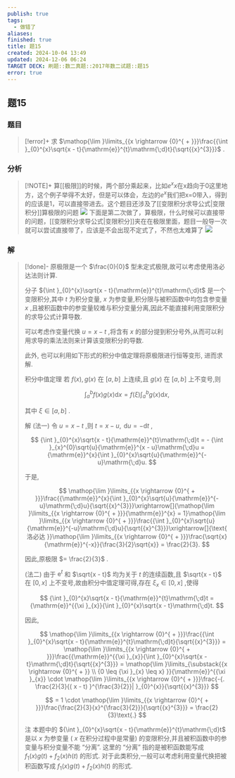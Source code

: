```yaml
---
publish: true
tags:
  - 做错了
aliases: 
finished: true
title: 题15
created: 2024-10-04 13:49
updated: 2024-12-06 06:24
TARGET DECK: 刷题::数二真题::2017年数二试题::题15
error: true
---
```

## 题15
### 题目
> [!error]+
> 求 $\mathop{\lim }\limits_{{x \rightarrow {0}^{ + }}}\frac{{\int }_{0}^{x}\sqrt{x - t}{\mathrm{e}}^{t}\mathrm{\;d}t}{\sqrt{{x}^{3}}}$ .
### 分析
> [!NOTE]+
> 算[[极限]]的时候，两个部分乘起来，比如$e^{ x }x$在x趋向于0这里地方，这个例子举得不太好，但是可以体会，左边的$e^{ x }$我们把x=0带入，得到的应该是1，可以直接带进去。这个题目还涉及了[[变限积分求导公式|变限积分]]算极限的问题
> ![](https://img.hwenyi.tech/202412061423896.webp)
> 下面是第二次做了，算极限，什么时候可以直接带的问题，[[变限积分求导公式|变限积分]]夹在在极限里面，题目一般导一次就可以尝试直接带了，应该是不会出现不定式了，不然也太难算了
> ![](https://img.hwenyi.tech/202412181410835.webp)

### 解
> [!done]-
> 原极限是一个 $\frac{0}{0}$ 型未定式极限,故可以考虑使用洛必达法则计算.
> 
> 分子 ${\int }_{0}^{x}\sqrt{x - t}{\mathrm{e}}^{t}\mathrm{\;d}t$ 是一个变限积分,其中 $t$ 为积分变量, $x$ 为参变量,积分限与被积函数中均包含参变量 $x$ ,且被积函数中的参变量较难与积分变量分离,因此不能直接利用变限积分的求导公式计算导数.
> 
> 可以考虑作变量代换 $u = x - t$ ,将含有 $x$ 的部分提到积分号外,从而可以利用求导的乘法法则来计算该变限积分的导数.
> 
> 此外, 也可以利用如下形式的积分中值定理将原极限进行恒等变形, 进而求解.
> 
> 积分中值定理 若 $f( x), g( x)$ 在 $\lbrack {a, b}\rbrack$ 上连续,且 $g( x)$ 在 $\lbrack {a, b}\rbrack$ 上不变号,则
> 
> $$
> {\int }_{a}^{b}f( x) g( x) \mathrm{d}x = f( \xi ) {\int }_{a}^{b}g( x) \mathrm{d}x,
> $$
> 
> 其中 $\xi \in \lbrack {a, b}\rbrack$ .
> 
> 解 (法一) 令 $u = x - t$ ,则 $t = x - u,\mathrm{\;d}u = - \mathrm{d}t$ ,
> 
> $$
> {\int }_{0}^{x}\sqrt{x - t}{\mathrm{e}}^{t}\mathrm{\;d}t = - {\int }_{x}^{0}\sqrt{u}{\mathrm{e}}^{x - u}\mathrm{\;d}u = {\mathrm{e}}^{x}{\int }_{0}^{x}\sqrt{u}{\mathrm{e}}^{-u}\mathrm{\;d}u.
> $$
> 
> 于是,
> 
> $$
> \mathop{\lim }\limits_{{x \rightarrow {0}^{ + }}}\frac{{\mathrm{e}}^{x}{\int }_{0}^{x}\sqrt{u}{\mathrm{e}}^{-u}\mathrm{\;d}u}{\sqrt{{x}^{3}}}\xrightarrow[]{\mathop{\lim }\limits_{{x \rightarrow {0}^{ + }}}{\mathrm{e}}^{x} = 1}\mathop{\lim }\limits_{{x \rightarrow {0}^{ + }}}\frac{{\int }_{0}^{x}\sqrt{u}{\mathrm{e}}^{-u}\mathrm{\;d}u}{\sqrt{{x}^{3}}}\xrightarrow[]{\text{ 洛必达 }}\mathop{\lim }\limits_{{x \rightarrow {0}^{ + }}}\frac{\sqrt{x}{\mathrm{e}}^{-x}}{\frac{3}{2}\sqrt{x}} = \frac{2}{3}.
> $$
> 
> 因此,原极限 $= \frac{2}{3}$ .
> 
> (法二) 由于 ${\mathrm{e}}^{t}$ 和 $\sqrt{x - t}$ 均为关于 $t$ 的连续函数,且 $\sqrt{x - t}$ 在 $\lbrack {0, x}\rbrack$ 上不变号,故由积分中值定理可得,存在 ${\xi }_{x} \in \lbrack {0, x}\rbrack$ ,使得
> 
> $$
> {\int }_{0}^{x}\sqrt{x - t}{\mathrm{e}}^{t}\mathrm{\;d}t = {\mathrm{e}}^{{\xi }_{x}}{\int }_{0}^{x}\sqrt{x - t}\mathrm{\;d}t.
> $$
> 
> 因此,
> 
> $$
> \mathop{\lim }\limits_{{x \rightarrow {0}^{ + }}}\frac{{\int }_{0}^{x}\sqrt{x - t}{\mathrm{e}}^{t}\mathrm{\;d}t}{\sqrt{{x}^{3}}} = \mathop{\lim }\limits_{{x \rightarrow {0}^{ + }}}\frac{{\mathrm{e}}^{{\xi }_{x}}{\int }_{0}^{x}\sqrt{x - t}\mathrm{\;d}t}{\sqrt{{x}^{3}}} = \mathop{\lim }\limits_{\substack{{x \rightarrow {0}^{ + }} \\ {0 \leq {\xi }_{x} \leq x} }}{\mathrm{e}}^{{\xi }_{x}} \cdot \mathop{\lim }\limits_{{x \rightarrow {0}^{ + }}}\frac{-{. \frac{2}{3}{( x - t) }^{\frac{3}{2}}| }_{0}^{x}}{\sqrt{{x}^{3}}}
> $$
> 
> $$
> = 1 \cdot \mathop{\lim }\limits_{{x \rightarrow {0}^{ + }}}\frac{\frac{2}{3}{x}^{\frac{3}{2}}}{\sqrt{{x}^{3}}} = \frac{2}{3}\text{.}
> $$
> 
> 注 本题中的 ${\int }_{0}^{x}\sqrt{x - t}{\mathrm{e}}^{t}\mathrm{\;d}t$ 是以 $x$ 为参变量 ( $x$ 在积分过程中是常量) 的变限积分,并且被积函数中的参变量与积分变量不能 “分离”. 这里的 “分离” 指的是被积函数能写成 ${f}_{1}( x) g( t) + {f}_{2}( x) h( t)$ 的形式. 对于此类积分,一般可以考虑利用变量代换把被积函数写成 ${f}_{1}( x) g( t) + {f}_{2}( x) h( t)$ 的形式.